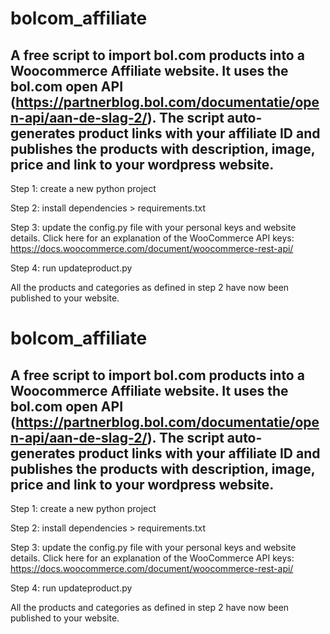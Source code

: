 # bolcom_affiliate
A free script to import bol.com products into a Woocommerce Affiliate website. It uses the bol.com open API (https://partnerblog.bol.com/documentatie/open-api/aan-de-slag-2/). The script auto-generates product links with your affiliate ID and publishes the products with description, image, price and link to your wordpress website. 
--------------------------------------------------------------

Step 1: create a new python project

Step 2: install dependencies > requirements.txt

Step 3: update the config.py file with your personal keys and website details. Click here for an explanation of the WooCommerce API keys: https://docs.woocommerce.com/document/woocommerce-rest-api/

Step 4: run updateproduct.py

All the products and categories as defined in step 2 have now been published to your website. 



# bolcom_affiliate
A free script to import bol.com products into a Woocommerce Affiliate website. It uses the bol.com open API (https://partnerblog.bol.com/documentatie/open-api/aan-de-slag-2/). The script auto-generates product links with your affiliate ID and publishes the products with description, image, price and link to your wordpress website. 
--------------------------------------------------------------

Step 1: create a new python project

Step 2: install dependencies > requirements.txt

Step 3: update the config.py file with your personal keys and website details. Click here for an explanation of the WooCommerce API keys: https://docs.woocommerce.com/document/woocommerce-rest-api/

Step 4: run updateproduct.py

All the products and categories as defined in step 2 have now been published to your website. 
